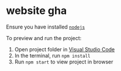 
  # website gha 

  Ensure you have installed <code><a href="https://nodejs.org/en/download/">nodejs</a></code>

  To preview and run the project:
  1) Open project folder in <a href="https://code.visualstudio.com/download">Visual Studio Code</a>
  2) In the terminal, run `npm install`
  3) Run `npm start` to view project in browser
  
